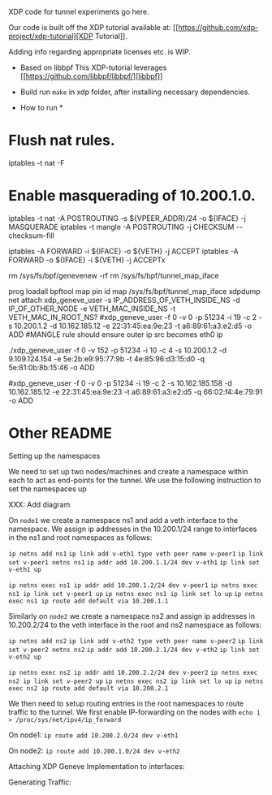 XDP code for tunnel experiments go here.

Our code is built off the XDP tutorial available at: [[https://github.com/xdp-project/xdp-tutorial][XDP Tutorial]].

Adding info regarding appropriate licenses etc. is WIP.


* Based on libbpf
This XDP-tutorial leverages [[https://github.com/libbpf/libbpf/][libbpf]]


* Build
run ``make`` in xdp folder, after installing necessary dependencies.

* How to run *
# Flush nat rules.
iptables -t nat -F

# Enable masquerading of 10.200.1.0.
iptables -t nat -A POSTROUTING -s ${VPEER_ADDR}/24 -o ${IFACE} -j MASQUERADE
iptables -t mangle -A POSTROUTING  -j CHECKSUM --checksum-fill


iptables -A FORWARD -i ${IFACE} -o ${VETH} -j ACCEPT
iptables -A FORWARD -o ${IFACE} -i ${VETH} -j ACCEPTx

rm /sys/fs/bpf/genevenew -rf
rm /sys/fs/bpf/tunnel_map_iface

prog loadall
bpftool map pin id map /sys/fs/bpf/tunnel_map_iface
xdpdump net attach
xdp_geneve_user -s IP_ADDRESS_OF_VETH_INSIDE_NS -d IP_OF_OTHER_NODE -e VETH_MAC_INSIDE_NS -t VETH_MAC_IN_ROOT_NS?
#xdp_geneve_user -f 0 -v 0 -p 51234 -i 19 -c 2 -s 10.200.1.2 -d 10.162.185.12 -e 22:31:45:ea:9e:23 -t a6:89:61:a3:e2:d5 -o  ADD
#MANGLE rule should ensure outer ip src becomes eth0 ip

./xdp_geneve_user -f 0 -v 152 -p 51234 -i 10 -c 4 -s 10.200.1.2 -d 9.109.124.154 -e 5e:2b:e9:95:77:9b -t 4e:85:96:d3:15:d0 -q 5e:81:0b:8b:15:46 -o ADD

#xdp_geneve_user -f 0 -v 0 -p 51234 -i 19 -c 2 -s 10.162.185.158 -d 10.162.185.12 -e 22:31:45:ea:9e:23 -t a6:89:61:a3:e2:d5 -q 66:02:f4:4e:79:91 -o  ADD 

# Other README

Setting up the namespaces

We need to set up two nodes/machines and create a namespace within each  to act as end-points for the tunnel. We use the following instruction to set the namespaces up

XXX: Add diagram

On `node1`  we create a namespace ns1 and add a veth interface to the namespace. We assign ip addresses in the 10.200.1/24 range to interfaces in the ns1 and root namespaces as follows:

`ip netns add ns1`
`ip link add v-eth1 type veth peer name v-peer1`
`ip link set v-peer1 netns ns1`
`ip addr add 10.200.1.1/24 dev v-eth1`
`ip link set v-eth1 up`

`ip netns exec ns1 ip addr add 10.200.1.2/24 dev v-peer1`
`ip netns exec ns1 ip link set v-peer1 up`
`ip netns exec ns1 ip link set lo up`
`ip netns exec ns1 ip route add default via 10.200.1.1`



Similarly on `node2` we create a namespace ns2 and assign ip addresses in  10.200.2/24 to the veth interface in the root and ns2 namespace as follows:

`ip netns add ns2`
`ip link add v-eth2 type veth peer name v-peer2`
`ip link set v-peer2 netns ns2`
`ip addr add 10.200.2.1/24 dev v-eth2`
`ip link set v-eth2 up`

`ip netns exec ns2 ip addr add 10.200.2.2/24 dev v-peer2`
`ip netns exec ns2 ip link set v-peer2 up`
`ip netns exec ns2 ip link set lo up`
`ip netns exec ns2 ip route add default via 10.200.2.1`

We then need to setup routing entries in the root namespaces to route traffic to the  tunnel. We first enable IP-forwarding on the nodes with
`echo 1 > /proc/sys/net/ipv4/ip_forward`

On node1:
`ip route add 10.200.2.0/24 dev v-eth1`

On node2:
`ip route add 10.200.1.0/24 dev v-eth2`

Attaching XDP Geneve Implementation to interfaces:

Generating Traffic: